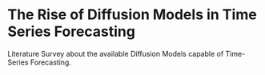 # The Rise of Diffusion Models in Time Series Forecasting

Literature Survey about the available Diffusion Models capable of Time-Series Forecasting.
